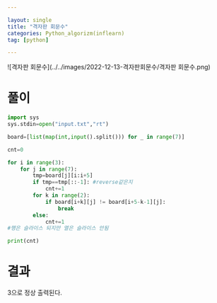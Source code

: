 ```yaml
---

layout: single
title: "격자판 회문수"
categories: Python_algorizm(inflearn)
tag: [python]

---
```


![격자판 회문수](../../images/2022-12-13-격자판회문수/격자판 회문수.png)

# 풀이

```python
import sys
sys.stdin=open("input.txt","rt")

board=[list(map(int,input().split())) for _ in range(7)]

cnt=0

for i in range(3):
    for j in range(7):
        tmp=board[j][i:i+5]
        if tmp==tmp[::-1]: #reverse같은지 
            cnt+=1
        for k in range(2):
            if board[i+k][j] != board[i+5-k-1][j]:
                break
        else:
            cnt+=1 
#행은 슬라이스 되지만 열은 슬라이스 안됨

print(cnt)

```

# 결과

3으로 정상 출력된다.
